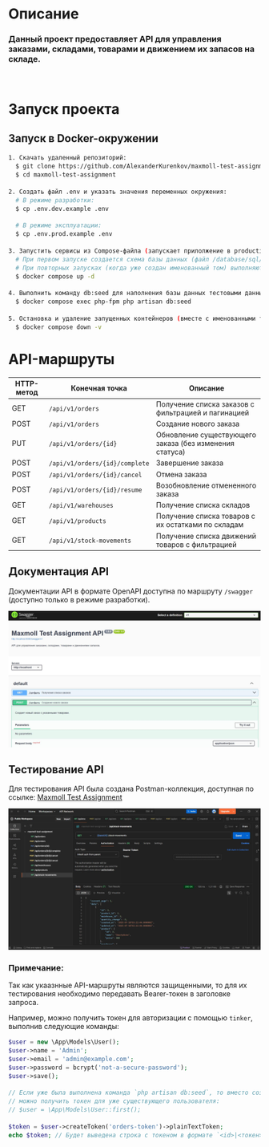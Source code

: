 # Описание

### Данный проект предоставляет API для управления заказами, складами, товарами и движением их запасов на складе.

<br>

# Запуск проекта

## **Запуск в Docker-окружении**
```bash
1. Скачать удаленный репозиторий:
  $ git clone https://github.com/AlexanderKurenkov/maxmoll-test-assignment.git
  $ cd maxmoll-test-assignment

2. Создать файл .env и указать значения переменных окружения:
  # В режиме разработки:
  $ cp .env.dev.example .env

  # В режиме эксплуатации:
  $ cp .env.prod.example .env

3. Запустить сервисы из Compose-файла (запускает прилолжение в production-режиме):
  # При первом запуске создается схема базы данных (файл /database/sql/schema.sql) и выполняются миграции.
  # При повторных запусках (когда уже создан именованный том) выполняются только миграции.
  $ docker compose up -d

4. Выполнить команду db:seed для наполнения базы данных тестовыми данными:
  $ docker compose exec php-fpm php artisan db:seed

5. Остановка и удаление запущенных контейнеров (вместе с именованными томами):
  $ docker compose down -v

```

# API-маршруты

| HTTP-метод | Конечная точка | Описание |
|---|---|---|
| GET | `/api/v1/orders` | Получение списка заказов с фильтрацией и пагинацией |
| POST | `/api/v1/orders` | Создание нового заказа |
| PUT | `/api/v1/orders/{id}` | Обновление существующего заказа (без изменения статуса) |
| POST | `/api/v1/orders/{id}/complete` | Завершение заказа |
| POST | `/api/v1/orders/{id}/cancel` | Отмена заказа |
| POST | `/api/v1/orders/{id}/resume` | Возобновление отмененного заказа |
| GET | `/api/v1/warehouses` | Получение списка складов |
| GET | `/api/v1/products` | Получение списка товаров с их остатками по складам |
| GET | `/api/v1/stock-movements` | Получение списка движений товаров с фильтрацией |

## Документация API

Документации API в формате OpenAPI доступна по маршруту `/swagger` (доступно только в режиме разработки).

<p align="center">
  <img src="resources/docs/images/openapi.jpg" alt="OpenAPI Documentation" width="600">
</p>

## Тестирование API

Для тестирования API была создана Postman-коллекция, доступная по ссылке: [Maxmoll Test Assignment](https://www.postman.com/spaceflight-participant-52368985/public-workspace/collection/agr5jx7/maxmoll-test-assignment)

<p align="center">
  <img src="resources/docs/images/postman.jpg" alt="Postman Collection" width="600">
</p>

### **Примечание:**
Так как укаазнные API-маршруты являются защищенными, то для их тестирования необходимо передавать Bearer-токен в заголовке запроса.

Например, можно получить токен для авторизации с помощью `tinker`, выполнив следующие команды:

```php
$user = new \App\Models\User();
$user->name = 'Admin';
$user->email = 'admin@example.com';
$user->password = bcrypt('not-a-secure-password');
$user->save();

// Если уже была выполнена команда `php artisan db:seed`, то вместо создания нового пользовтеля
// можно получить токен для уже существующего пользователя:
// $user = \App\Models\User::first();

$token = $user->createToken('orders-token')->plainTextToken;
echo $token; // Будет выведена строка с токеном в формате `<id>|<токен>`

```
